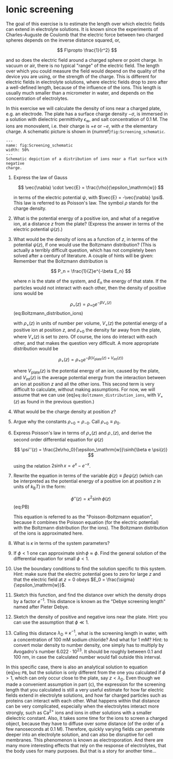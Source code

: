 # Ionic screening

The goal of this exercise is to estimate the length over which electric
fields can extend in electrolyte solutions. It is known since the
experiments of Charles-Auguste de Coulomb that the electric force
between two charged spheres depends on the inverse distance squared, or,

$$
    F\propto \frac{1}{r^2}
$$

and so does the electric field around a
charged sphere or point charge. In vacuum or air, there is no typical
"range" of the electric field. The length over which you could measure
the field would depend on the quality of the device you are using, or
the strength of the charge. This is different for electric fields in
electrolyte solutions, where electric fields drop to zero after a
well-defined length, because of the influence of the ions. This length
is usually much smaller than a micrometer in water, and depends on the
concentration of electrolytes.

In this exercise we will calculate the density of ions near a charged
plate, e.g. an electrode. The plate has a surface charge density
$-\sigma$, is immersed in a solution with dielectric permittivity
$\epsilon_\mathrm{w}$, and salt concentration of 0.1 M. The ions are
monovalent, i.e. their charge is $+e$ or $-e$, with $e$ the elementary
charge. A schematic picture is shown in {numref}`fig:Screening_schematic`.

```{figure} images/screening.svg
---
name: fig:Screening_schematic
width: 50%
---
Schematic depiction of a distribution of ions near a flat surface with negative
charge.
```

1.  Express the law of Gauss

    $$
        \vec{\nabla} \cdot \vec{E} = \frac{\rho}{\epsilon_\mathrm{w}}
    $$

    in terms of the electric potential $\psi$, with
    $\vec{E} = -\vec{\nabla} \psi$. This law is referred to as Poisson's
    law. The symbol $\rho$ stands for the charge density.

2.  What is the potential energy of a positive ion, and what of a
    negative ion, at a distance $z$ from the plate? (Express the answer
    in terms of the electric potential $\psi(z)$.)

3.  What would be the density of ions as a function of $z$, in terms of
    the potential $\psi(z)$, if one would use the Boltzmann
    distribution? (This is actually a terribly difficult question,
    which has not completely been solved after a century of literature.
    A couple of hints will be given: Remember that the Boltzmann
    distribution is

    $$
        P_n = \frac{1}{Z}e^{-\beta E_n}
    $$

    where $n$ is the
    state of the system, and $E_n$ the energy of that state. If the
    particles would not interact with each other, then the density of
    positive ions would be

    $$
        \rho_+(z) = \rho_{+0} e^{-\beta V_+(z)}
    $$ (eq:Boltzmann_distribution_ions)

    with $\rho_+(z)$
    in units of number per volume, $V_+(z)$ the potential energy of a
    positive ion at position $z$, and $\rho_{+0}$ the density far away
    from the plate, where $V_+(z)$ is set to zero. Of course, the ions
    do interact with each other, and that makes the question very
    difficult. A more appropriate distribution would be

    $$
        \rho_+(z) = \rho_{+0} e^{-\beta (V_\mathrm{plate}(z) + V_\mathrm{int}(z))}
    $$

    where $V_\mathrm{plate}(z)$ is the potential energy of an ion,
    caused by the plate, and $V_\mathrm{int}(z)$ is the average
    potential energy from the interaction between an ion at position $z$
    and all the other ions. This second term is very difficult to
    calculate, without making assumptions. For now, we will assume that
    we can use {eq}`eq:Boltzmann_distribution_ions`, with $V_+(z)$ as found
    in the previous question.)

4.  What would be the charge density at position $z$?

5.  Argue why the constants $\rho_{+0} = \rho_{-0}$. Call
    $\rho_{+0}\equiv\rho_0$.

6.  Express Poisson's law in terms of $\rho_+(z)$ and $\rho_-(z)$, and
    derive the second order differential equation for $\psi(z)$

    $$
        \psi''(z) = \frac{2e\rho_0}{\epsilon_\mathrm{w}}\sinh{\beta e \psi(z)}
    $$

    using the relation $2\sinh{x}=e^x - e^{-x}$.

7.  Rewrite the equation in terms of the variable
    $\phi(z)\equiv\beta e \psi(z)$ (which can be interpreted as the
    potential energy of a positive ion at position $z$ in units of
    $k_\mathrm{B}T$) in the form:

    $$
        \phi''(z) = \kappa^2 \sinh{\phi(z)}
    $$ (eq:PB)

    This equation is
    referred to as the \"Poisson-Boltzmann equation\", because it
    combines the Poisson equation (for the electric potential) with the
    Boltzmann distribution (for the ions). The Boltzmann distribution of
    the ions is approximated here.

8.  What is $\kappa$ in terms of the system parameters?

9.  If $\phi < 1$ one can approximate $\sinh{\phi}\approx \phi$. Find
    the general solution of the differential equation for small
    $\phi<1$.

10. Use the boundary conditions to find the solution specific to this
    system. Hint: make sure that the electric potential goes to zero
    for large $z$ and that the electric field at $z=0$ obeys
    $E_0 = \frac{\sigma}{\epsilon_\mathrm{w}}$.

11. Sketch this function, and find the distance over which the density
    drops by a factor $e^{-1}$. This distance is known as the "Debye
    screening length" named after Pieter Debye.

12. Sketch the density of positive and negative ions near the plate.
    Hint: you can use the assumption that $\phi\ll1$.

13. Calling this distance $\lambda_\mathrm{D} \equiv \kappa^{-1}$, what
    is the screening length in water, with a concentration of 100 mM
    sodium chloride? And what for 1 mM? Hint: to convert molar density
    to number density, one simply has to multiply by Avogadro's number
    $6.022\cdot10^{23}$. It should be roughly between 0.1 and 100 nm, in
    case the calculated number would fall outside this interval.

In this specific case, there is also an analytical solution to equation
{eq}`eq:PB`, but the
solution is only different from the one you calculated if $\phi>1$,
which can only occur close to the plate, say $z < \lambda_\mathrm{D}$.
Even though we made a convenient assumption in part (c), the expression
for the screening length that you calculated is still a very useful
estimate for how far electric fields extend in electrolyte solutions,
and how far charged particles such as proteins can interact with each
other. What happens within that distance can be very complicated,
especially when the electrolytes interact more strongly, such as
Ca$^{2+}$ ions and ions in other solutions with a smaller dielectric
constant. Also, it takes some time for the ions to screen a charged
object, because they have to diffuse over some distance (of the order of
a few nanoseconds at 0.1 M). Therefore, quickly varying fields can
penetrate deeper into an electrolyte solution, and can also be
disruptive for cell membranes. This phenomenon is known as
electroporation. And there are many more interesting effects that rely
on the response of electrolytes, that the body uses for many purposes.
But that is a story for another time...
